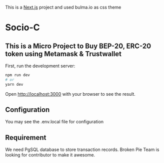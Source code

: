 This is a [Next.js](https://nextjs.org/) project and used bulma.io as css theme

# Socio-C

## This is a Micro Project to Buy BEP-20, ERC-20 token using Metamask & Trustwallet

First, run the development server:

```bash
npm run dev
# or
yarn dev
```

Open [http://localhost:3000](http://localhost:3000) with your browser to see the result.


## Configuration

You may see the .env.local file for configuration

## Requirement

We need PgSQL database to store transaction records. Broken Pie Team is looking for contributor to make it awesome.
